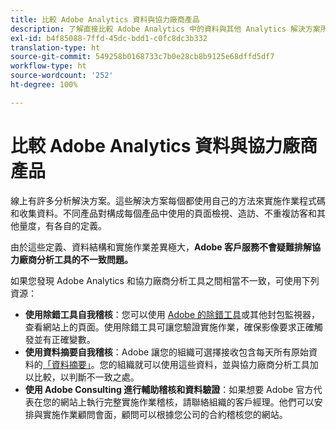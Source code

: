 ```yaml
---
title: 比較 Adobe Analytics 資料與協力廠商產品
description: 了解直接比較 Adobe Analytics 中的資料與其他 Analytics 解決方案所收集資料時的選項。
exl-id: b4f85088-7ffd-45dc-bdd1-c0fc8dc3b332
translation-type: ht
source-git-commit: 549258b0168733c7b0e28cb8b9125e68dffd5df7
workflow-type: ht
source-wordcount: '252'
ht-degree: 100%

---
```


# 比較 Adobe Analytics 資料與協力廠商產品

線上有許多分析解決方案。這些解決方案每個都使用自己的方法來實施作業程式碼和收集資料。不同產品對構成每個產品中使用的頁面檢視、造訪、不重複訪客和其他量度，有各自的定義。

由於這些定義、資料結構和實施作業差異極大，**Adobe 客戶服務不會疑難排解協力廠商分析工具的不一致問題。**

如果您發現 Adobe Analytics 和協力廠商分析工具之間相當不一致，可使用下列資源：

* **使用除錯工具自我稽核**：您可以使用 [Adobe 的除錯工具](https://docs.adobe.com/content/help/zh-Hant/debugger/using/experience-cloud-debugger.html)或其他封包監視器，查看網站上的頁面。使用除錯工具可讓您驗證實施作業，確保影像要求正確觸發並有正確變數。
* **使用資料摘要自我稽核**：Adobe 讓您的組織可選擇接收包含每天所有原始資料的[「資料摘要」](/help/export/analytics-data-feed/data-feed-overview.md)。您的組織就可以使用這些資料，並與協力廠商分析工具加以比較，以判斷不一致之處。
* **使用 Adobe Consulting 進行輔助稽核和資料驗證**：如果想要 Adobe 官方代表在您的網站上執行完整實施作業稽核，請聯絡組織的客戶經理。他們可以安排與實施作業顧問會面，顧問可以根據您公司的合約稽核您的網站。
